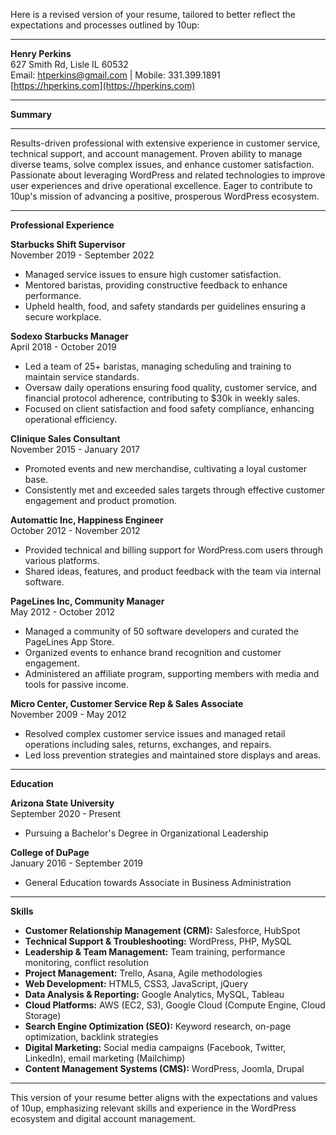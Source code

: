 Here is a revised version of your resume, tailored to better reflect the expectations and processes outlined by 10up:

---

**Henry Perkins**  
627 Smith Rd, Lisle IL 60532  
Email: htperkins@gmail.com | Mobile: 331.399.1891  
[https://hperkins.com](https://hperkins.com)

---

**Summary**  
****
Results-driven professional with extensive experience in customer service, technical support, and account management. Proven ability to manage diverse teams, solve complex issues, and enhance customer satisfaction. Passionate about leveraging WordPress and related technologies to improve user experiences and drive operational excellence. Eager to contribute to 10up's mission of advancing a positive, prosperous WordPress ecosystem.

---

**Professional Experience**

**Starbucks Shift Supervisor**  
November 2019 - September 2022
- Managed service issues to ensure high customer satisfaction.
- Mentored baristas, providing constructive feedback to enhance performance.
- Upheld health, food, and safety standards per guidelines ensuring a secure workplace.

**Sodexo Starbucks Manager**  
April 2018 - October 2019
- Led a team of 25+ baristas, managing scheduling and training to maintain service standards.
- Oversaw daily operations ensuring food quality, customer service, and financial protocol adherence, contributing to $30k in weekly sales.
- Focused on client satisfaction and food safety compliance, enhancing operational efficiency.

**Clinique Sales Consultant**  
November 2015 - January 2017
- Promoted events and new merchandise, cultivating a loyal customer base.
- Consistently met and exceeded sales targets through effective customer engagement and product promotion.

**Automattic Inc, Happiness Engineer**  
October 2012 - November 2012
- Provided technical and billing support for WordPress.com users through various platforms.
- Shared ideas, features, and product feedback with the team via internal software.

**PageLines Inc, Community Manager**  
May 2012 - October 2012
- Managed a community of 50 software developers and curated the PageLines App Store.
- Organized events to enhance brand recognition and customer engagement.
- Administered an affiliate program, supporting members with media and tools for passive income.

**Micro Center, Customer Service Rep & Sales Associate**  
November 2009 - May 2012
- Resolved complex customer service issues and managed retail operations including sales, returns, exchanges, and repairs.
- Led loss prevention strategies and maintained store displays and areas.

---

**Education**

**Arizona State University**  
September 2020 - Present
- Pursuing a Bachelor's Degree in Organizational Leadership

**College of DuPage**  
January 2016 - September 2019
- General Education towards Associate in Business Administration

---

**Skills**

- **Customer Relationship Management (CRM):** Salesforce, HubSpot
- **Technical Support & Troubleshooting:** WordPress, PHP, MySQL
- **Leadership & Team Management:** Team training, performance monitoring, conflict resolution
- **Project Management:** Trello, Asana, Agile methodologies
- **Web Development:** HTML5, CSS3, JavaScript, jQuery
- **Data Analysis & Reporting:** Google Analytics, MySQL, Tableau
- **Cloud Platforms:** AWS (EC2, S3), Google Cloud (Compute Engine, Cloud Storage)
- **Search Engine Optimization (SEO):** Keyword research, on-page optimization, backlink strategies
- **Digital Marketing:** Social media campaigns (Facebook, Twitter, LinkedIn), email marketing (Mailchimp)
- **Content Management Systems (CMS):** WordPress, Joomla, Drupal

---

This version of your resume better aligns with the expectations and values of 10up, emphasizing relevant skills and experience in the WordPress ecosystem and digital account management.